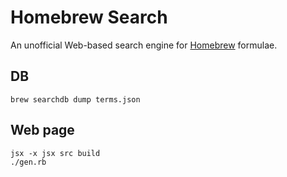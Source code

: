 # Homebrew Search

An unofficial Web-based search engine for [Homebrew](http://brew.sh/) formulae.

## DB

    brew searchdb dump terms.json

## Web page

    jsx -x jsx src build
    ./gen.rb
